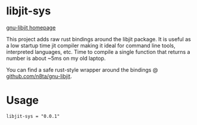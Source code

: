 # libjit-sys
[gnu-libjit homepage](https://www.gnu.org/software/libjit/)


This project adds raw rust bindings around the libjit package. It is useful as a low startup time jit compiler making it ideal
for command line tools, interpreted languages, etc. Time to compile a single function that returns a number is about ~5ms on my old laptop.

You can find a safe rust-style wrapper around the bindings @ [github.com/n8ta/gnu-libjit](https://github.com/n8ta/gnu-libjit).

# Usage
```
libjit-sys = "0.0.1"
```

